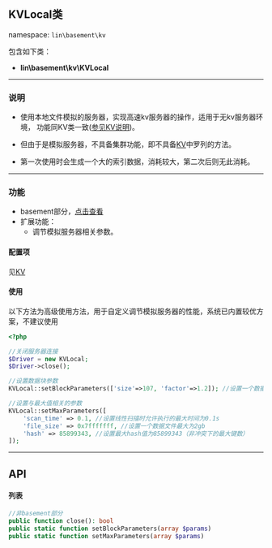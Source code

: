 KVLocal类
----
namespace: `lin\basement\kv`

包含如下类：

* **lin\basement\kv\KVLocal**


---

### 说明

* 使用本地文件模拟的服务器，实现高速kv服务器的操作，适用于无kv服务器环境，
功能同KV类一致([参见KV说明](KV.md))。

* 但由于是模拟服务器，不具备集群功能，即不具备[KV](KV.md)中罗列的方法。

* 第一次使用时会生成一个大的索引数据，消耗较大，第二次后则无此消耗。


---

### 功能

* basement部分，[点击查看](https://github.com/linlanye/basement)
* 扩展功能：
    * 调节模拟服务器相关参数。



#### 配置项

见[KV](KV.md)

#### 使用

以下方法为高级使用方法，用于自定义调节模拟服务器的性能，系统已内置较优方案，不建议使用
~~~php
<?php

//关闭服务器连接
$Driver = new KVLocal;
$Driver->close();

//设置数据块参数
KVLocal::setBlockParameters(['size'=>107, 'factor'=>1.2]); //设置一个数据槽位大小为107个字节，块增长因子为1.2

//设置与最大值相关的参数
KVLocal::setMaxParameters([
    'scan_time' => 0.1, //设置线性扫描时允许执行的最大时间为0.1s
    'file_size' => 0x7fffffff, //设置一个数据文件最大为2gb
    'hash' => 85899343, //设置最大hash值为85899343（非冲突下的最大键数）
]);
~~~

---


## API

#### 列表
~~~php
//非basement部分
public function close(): bool
public static function setBlockParameters(array $params)
public static function setMaxParameters(array $params)
~~~
